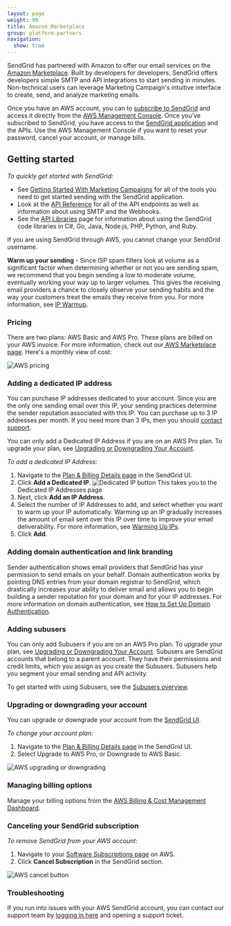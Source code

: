 ```yaml
---
layout: page
weight: 90
title: Amazon Marketplace
group: platform-partners
navigation:
  show: true
---
```

SendGrid has partnered with Amazon to offer our email services on the [Amazon Marketplace](https://aws.amazon.com/marketplace/pp/B074CQY6KB). Built by developers for developers, SendGrid offers developers simple SMTP and API integrations to start sending in minutes. Non-technical users can leverage Marketing Campaign's intuitive interface to create, send, and analyze marketing emails.

Once you have an AWS account, you can to [subscribe to SendGrid](https://aws.amazon.com/marketplace/pp/B074CQY6KB) and access it directly from the [AWS Management Console](https://console.aws.amazon.com/). Once you’ve subscribed to SendGrid, you have access to the [SendGrid application](https://app.sendgrid.com/) and the APIs. Use the AWS Management Console if you want to reset your password, cancel your account, or manage bills.

## 	Getting started

*To quickly get started with SendGrid:*

- See [Getting Started With Marketing Campaigns]({{root_url}}/ui/sending-email/how-to-send-email-with-marketing-campaigns/) for all of the tools you need to get started sending with the SendGrid application.
- Look at the [API Reference]({{root_url}}/api-reference/) for all of the API endpoints as well as information about using SMTP and the Webhooks.
- See the [API Libraries]({{root_url}}/for-developers/sending-email/libraries/) page for information about using the SendGrid code libraries in C#, Go, Java, Node.js, PHP, Python, and Ruby.

<call-out>

If you are using SendGrid through AWS, you cannot change your SendGrid username.

</call-out>

<call-out>

**Warm up your sending** - Since ISP spam filters look at volume as a significant factor when determining whether or not you are sending spam, we recommend that you begin sending a low to moderate volume, eventually working your way up to larger volumes. This gives the receiving email providers a chance to closely observe your sending habits and the way your customers treat the emails they receive from you. For more information, see [IP Warmup](https://sendgrid.com/docs/glossary/ip-warmup/).

</call-out>

### Pricing

There are two plans: AWS Basic and AWS Pro. These plans are billed on your AWS invoice. For more information, check out our[ AWS Marketplace page](https://aws.amazon.com/marketplace/pp/B074CQY6KB). Here's a monthly view of cost:

![]({{root_url}}/images/aws_pricing.png "AWS pricing")

### Adding a dedicated IP address

You can purchase IP addresses dedicated to your account. Since you are the only one sending email over this IP, your sending practices determine the sender reputation associated with this IP. You can purchase up to 3 IP addresses per month. If you need more than 3 IPs, then you should [contact support](https://support.sendgrid.com/hc/en-us).

You can only add a Dedicated IP Address if you are on an AWS Pro plan. To upgrade your plan, see [Upgrading or Downgrading Your Account](#upgrading-or-downgrading-your-account).

*To add a dedicated IP Address*:

1. Navigate to the [Plan & Billing Details page](https://app.sendgrid.com/settings/billing) in the SendGrid UI.
2. Click **Add a Dedicated IP**.
   ![]({{root_url}}/images/dedicated_ip_button.png "Dedicated IP button")
   This takes you to the Dedicated IP Addresses page
3. Next, click **Add an IP Address**.
4. Select the number of IP Addresses to add, and select whether you want to warm up your IP automatically. Warming up an IP gradually increases the amount of email sent over this IP over time to improve your email deliverability. For more information, see [Warming Up IPs]({{root_url}}/ui/sending-email/warming-up-an-ip-address/).
5. Click **Add**.

### Adding domain authentication and link branding

Sender authentication shows email providers that SendGrid has your permission to send emails on your behalf. Domain authentication works by pointing DNS entries from your domain registrar to SendGrid, which drastically increases your ability to deliver email and allows you to begin building a sender reputation for your domain and for your IP addresses. For more information on domain authentication, see [How to Set Up Domain Authentication]({{root_url}}/ui/account-and-settings/how-to-set-up-domain-authentication/).

### Adding subusers

You can only add Subusers if you are on an AWS Pro plan. To upgrade your plan, see [Upgrading or Downgrading Your Account](#upgrading-or-downgrading-your-account). Subusers are SendGrid accounts that belong to a parent account. They have their permissions and credit limits, which you assign as you create the Subusers. Subusers help you segment your email sending and API activity.

To get started with using Subusers, see the [Subusers overview]({{root_url}}/ui/account-and-settings/subusers/).

### Upgrading or downgrading your account

You can upgrade or downgrade your account from the [SendGrid UI](https://app.sendgrid.com/settings/billing).

*To change your account plan:*

1. Navigate to the [Plan & Billing Details page](https://app.sendgrid.com/settings/billing) in the SendGrid UI.
1. Select Upgrade to AWS Pro, or Downgrade to AWS Basic.

![]({{root_url}}/images/aws_upgrade.png "AWS upgrading or downgrading")

### Managing billing options

Manage your billing options from the [AWS Billing & Cost Management Dashboard](https://console.aws.amazon.com/billing/).

### Canceling your SendGrid subscription

*To remove SendGrid from your AWS account:*

1. Navigate to your [Software Subscriptions page](https://aws.amazon.com/marketplace/library?productType=saas&ref_=lbr_tab_saas) on AWS.
1. Click **Cancel Subscription** in the SendGrid section.

![]({{root_url}}/images/aws_cancel.png "AWS cancel button")

### Troubleshooting

If you run into issues with your AWS SendGrid account, you can contact our support team by [logging in here](https://support.sendgrid.com) and opening a support ticket.
